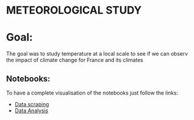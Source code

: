 # METEOROLOGICAL STUDY

# Goal:
The goal was to study temperature at a local scale to see if we can observ the impact of climate change for France and its climates

## Notebooks:
To have a complete visualisation of the notebooks just follow the links:
 - <a href="https://nbviewer.org/github/Julien-Dt/Etude-meteorologique/blob/main/Climat_data_scrap.ipynb#temp_scrap">Data scraping</a>
 - <a href="https://nbviewer.org/github/Julien-Dt/Etude-meteorologique/blob/main/Climat_Analyse.ipynb#temp_an_polar">Data Analysis</a>
